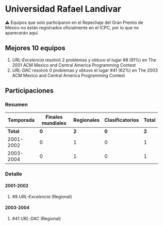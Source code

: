 # Universidad Rafael Landivar

:warning: Equipos que solo participaron en el Repechaje del Gran Premio de México no están registrados oficialmente en el ICPC, por lo que no aparecerán aquí.

## Mejores 10 equipos

1. _URL-Excelencia_ resolvió 2 problemas y obtuvo el lugar #8 (91%) en The 2001 ACM Mexico and Central America Programming Contest
1. _URL-DAC_ resolvió 0 problemas y obtuvo el lugar #41 (62%) en The 2003 ACM Mexico and Central America Programming Contest

## Participaciones

### Resumen

| Temporada | Finales mundiales | Regionales | Clasificatorios | Total |
| --- | --- | --- | --- | --- |
| **Total** | **0** | **2** | **0** | **2** |
| 2001-2002 | 0 | 1 | 0 | 1 |
| 2003-2004 | 0 | 1 | 0 | 1 |

### Detalle

#### 2001-2002

1. #8 _URL-Excelencia_ (Regional)

#### 2003-2004

1. #41 _URL-DAC_ (Regional)




